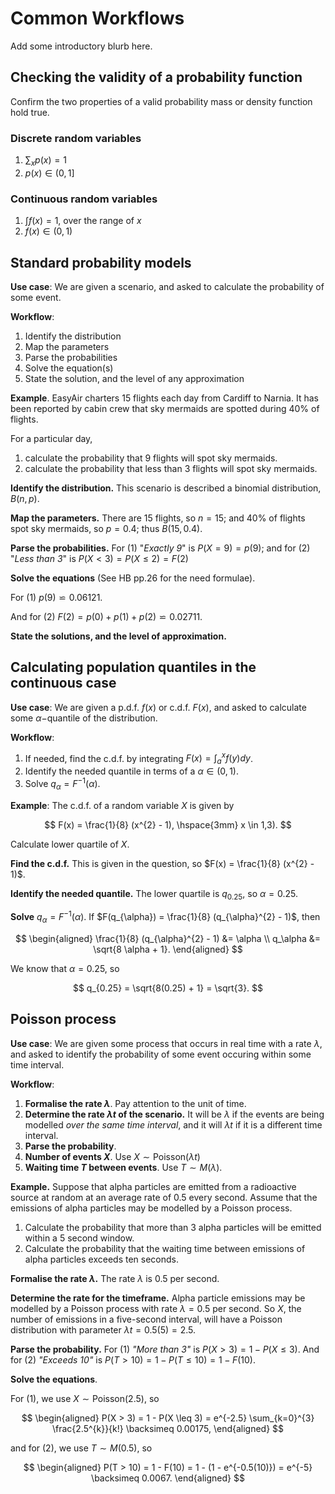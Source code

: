 # Common Workflows

Add some introductory blurb here.

## Checking the validity of a probability function

Confirm the two properties of a valid probability mass or density function hold true.

### Discrete random variables

1. $\sum_x p(x) = 1$
2. $p(x) \in (0,1]$

### Continuous random variables

1. $\int f(x) = 1$, over the range of $x$
2. $f(x) \in (0,1)$

## Standard probability models

**Use case**: We are given a scenario, and asked to calculate the probability of some event.

**Workflow**:

1. Identify the distribution
2. Map the parameters
3. Parse the probabilities
4. Solve the equation(s)
5. State the solution, and the level of any approximation

**Example**. EasyAir charters 15 flights each day from Cardiff to Narnia. It has been reported by cabin crew that sky mermaids are spotted during 40% of flights.

For a particular day,

1. calculate the probability that 9 flights will spot sky mermaids.
2. calculate the probability that less than 3 flights will spot sky mermaids.

**Identify the distribution.**
This scenario is described a binomial distribution, $B(n,p)$.

**Map the parameters.**
There are 15 flights, so $n=15$; and 40% of flights spot sky mermaids, so $p=0.4$; thus $B(15, 0.4)$.

**Parse the probabilities.**
For (1) "*Exactly 9*" is $P(X=9) = p(9)$; and for (2) "*Less than 3*" is $P(X<3) = P(X \leq 2) = F(2)$

**Solve the equations** (See HB pp.26 for the need formulae).

For (1) $p(9) \backsimeq 0.06121$.

And for (2) $F(2) = p(0) + p(1) + p(2) \backsimeq 0.02711$.

**State the solutions, and the level of approximation.**

## Calculating population quantiles in the continuous case

**Use case**: We are given a p.d.f. $f(x)$ or c.d.f. $F(x)$, and asked to calculate some $\alpha-$quantile of the distribution.

**Workflow**:

1. If needed, find the c.d.f. by integrating $F(x) = \int_{a}^{x} f(y) dy$.
2. Identify the needed quantile in terms of a $\alpha \in (0,1)$.
3. Solve $q_{\alpha} = F^{-1}(\alpha)$.

**Example**: The c.d.f. of a random variable $X$ is given by

$$
F(x) = \frac{1}{8} (x^{2} - 1), \hspace{3mm} x \in  1,3).
$$

Calculate lower quartile of $X$.

**Find the c.d.f.**
This is given in the question, so $F(x) = \frac{1}{8} (x^{2} - 1)$.

**Identify the needed quantile.** The lower quartile is $q_{0.25}$, so $\alpha = 0.25$.

**Solve** $q_{\alpha} = F^{-1}(\alpha)$.
If $F(q_{\alpha}) = \frac{1}{8} (q_{\alpha}^{2} - 1)$, then

$$
\begin{aligned}
\frac{1}{8} (q_{\alpha}^{2} - 1) &= \alpha \\
q_\alpha &= \sqrt{8 \alpha + 1}.
\end{aligned}
$$

We know that $\alpha = 0.25$, so

$$
q_{0.25} = \sqrt{8(0.25) + 1} = \sqrt{3}.
$$

## Poisson process

**Use case**: We are given some process that occurs in real time with a rate $\lambda$, and asked to identify the probability of some event occuring within some time interval.

**Workflow**:

1. **Formalise the rate $\lambda$**. Pay attention to the unit of time.
2. **Determine the rate $\lambda t$ of the scenario.** It will be $\lambda$ if the events are being modelled *over the same time interval*, and it will $\lambda t$ if it is a different time interval.
3. **Parse the probability**.
4. **Number of events $X$**. Use $X \sim \text{Poisson}(\lambda t)$
5. **Waiting time $T$ between events**. Use $T \sim M(\lambda)$.

**Example.** Suppose that alpha particles are emitted from a radioactive source at random at an average rate of 0.5 every second.
Assume that the emissions of alpha particles may be modelled by a Poisson process.

1. Calculate the probability that more than 3 alpha particles will be emitted within a 5 second window.
2. Calculate the probability that the waiting time between emissions of alpha particles exceeds ten seconds.

**Formalise the rate $\lambda$.**
The rate $\lambda$ is 0.5 per second.

**Determine the rate for the timeframe.**
Alpha particle emissions may be modelled by a Poisson process with rate $\lambda = 0.5$ per second.
So $X$, the number of emissions in a five-second interval, will have a Poisson distribution with parameter $\lambda t = 0.5(5) = 2.5$.

**Parse the probability.**
For (1) *"More than 3"* is $P(X>3) = 1 - P(X \leq 3)$.
And for (2) *"Exceeds 10"* is $P(T>10) = 1 - P(T \leq 10) = 1 - F(10)$.

**Solve the equations**.

For (1), we use $X \sim \text{Poisson}(2.5)$, so

$$
\begin{aligned}
P(X > 3) = 1 - P(X \leq 3) =  e^{-2.5} \sum_{k=0}^{3} \frac{2.5^{k}}{k!} \backsimeq 0.00175,
\end{aligned}
$$

and for (2), we use $T \sim M(0.5)$, so

$$
\begin{aligned}
P(T > 10) = 1 - F(10) = 1 - (1 - e^{-0.5(10)}) = e^{-5} \backsimeq 0.0067.
\end{aligned}
$$
